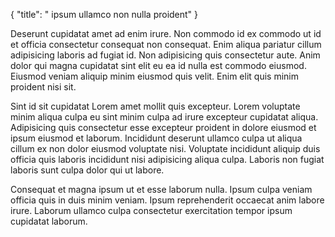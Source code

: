 {
  "title": " ipsum ullamco non nulla proident"
}

Deserunt cupidatat amet ad enim irure. Non commodo id ex commodo ut id et officia consectetur consequat non consequat. Enim aliqua pariatur cillum adipisicing laboris ad fugiat id. Non adipisicing quis consectetur aute. Anim dolor qui magna cupidatat sint elit eu ea id nulla est commodo eiusmod. Eiusmod veniam aliquip minim eiusmod quis velit. Enim elit quis minim proident nisi sit.

Sint id sit cupidatat Lorem amet mollit quis excepteur. Lorem voluptate minim aliqua culpa eu sint minim culpa ad irure excepteur cupidatat aliqua. Adipisicing quis consectetur esse excepteur proident in dolore eiusmod et ipsum eiusmod et laborum. Incididunt deserunt ullamco culpa ut aliqua cillum ex non dolor eiusmod voluptate nisi. Voluptate incididunt aliquip duis officia quis laboris incididunt nisi adipisicing aliqua culpa. Laboris non fugiat laboris sunt culpa dolor qui ut labore.

Consequat et magna ipsum ut et esse laborum nulla. Ipsum culpa veniam officia quis in duis minim veniam. Ipsum reprehenderit occaecat anim labore irure. Laborum ullamco culpa consectetur exercitation tempor ipsum cupidatat laborum.